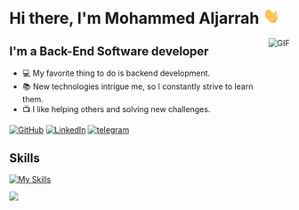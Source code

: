 # Hi there, I'm Mohammed Aljarrah  <img width="30px" src="https://github.com/SatYu26/SatYu26/raw/master/Assets/Hi.gif" />

<img align="right" alt="GIF" height="190px" src=https://camo.githubusercontent.com/9939f57a40461f1f7d5ee9c81e8f4634eb6a9339f5a3ced15f2ce471bb18b49b/68747470733a2f2f6d656469612e67697068792e636f6d2f6d656469612f4d3967624264396e6244724f5475314d71782f67697068792e676966 />

## I'm a Back-End Software developer

- 💻 My favorite thing to do is backend development.
- 📚 New technologies intrigue me, so I constantly strive to learn them.
- 📺 I like helping others and solving new challenges.


[![GitHub](https://img.shields.io/badge/GitHub-100000?style=for-the-badge&logo=github&logoColor=white)](https://github.com/aljarrah0)
[![LinkedIn](https://img.shields.io/badge/LinkedIn-0077B5?style=for-the-badge&logo=linkedin&logoColor=white)](https://www.linkedin.com/in/mohammed-aljarrah/)
[![telegram](https://img.shields.io/badge/Telegram-blue?style=for-the-badge&logo=telegram&logoColor=white&link=https://t.me/mohammed_aljarrah/)](https://t.me/mohammed_aljarrah/)

## Skills
[![My Skills](https://skillicons.dev/icons?i=html,css,js,php,laravel,mysql,postman,phpstorm,git,linux,&theme=dark)](# "html,css,js,php,laravel,mysql,postman,phpstorm,git,linux")


<img src="https://imgur.com/rilHVxA.png"/>
